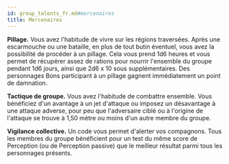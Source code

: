```yaml
---
id: group_talents_fr.md#mercenaires
title: Mercenaires
---
```


**Pillage.** Vous avez l'habitude de vivre sur les régions traversées. Après une escarmouche ou une bataille, en plus de tout butin éventuel, vous avez la possibilité de procéder à un pillage. Cela vous prend 1d6 heures et vous permet de récupérer assez de rations pour nourrir l'ensemble du groupe pendant 1d6 jours, ainsi que 2d6 x 10 sous supplémentaires. Des personnages Bons participant à un pillage gagnent immédiatement un point de damnation.

**Tactique de groupe.** Vous avez l'habitude de combattre ensemble. Vous bénéficiez d'un avantage à un jet d'attaque ou imposez un désavantage à une attaque adverse, pour peu que l'adversaire ciblé ou à l'origine de l'attaque se trouve à 1,50 mètre ou moins d'un autre membre du groupe.

**Vigilance collective.** Un code vous permet d'alerter vos compagnons. Tous les membres du groupe bénéficient pour un test du même score de Perception (ou de Perception passive) que le meilleur résultat parmi tous les personnages présents.

